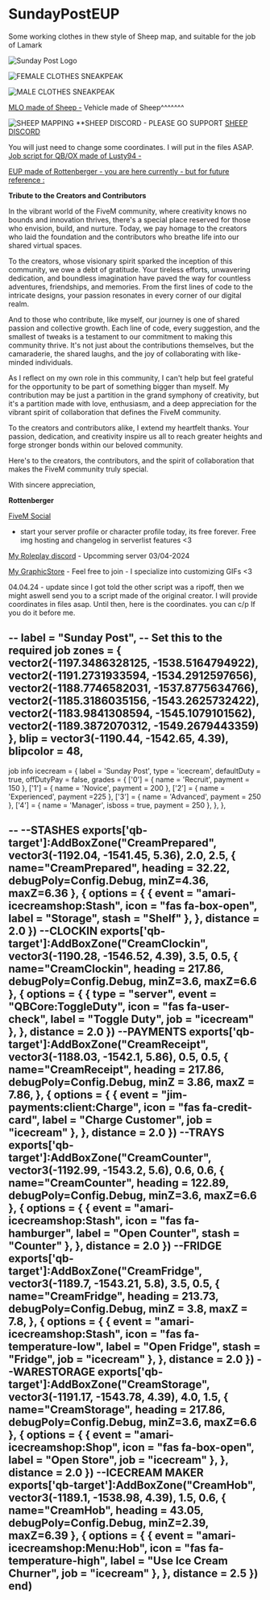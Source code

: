 # SundayPostEUP
Some working clothes in thew style of Sheep map, and suitable for the job of Lamark

![Sunday Post Logo](https://users-cdn.versescripts.net/99f8073f5323184bed29a1c6de00ff12.png)

![FEMALE CLOTHES SNEAKPEAK](https://i.postimg.cc/QVFnDG4g/Rottenberger-sheep-eup-icecream-Female.gif)

![MALE CLOTHES SNEAKPEAK](https://i.postimg.cc/sMrn5BVK/Rottenberger-sheep-eup-icecream-Male.gif)


[MLO made of Sheep -](https://github.com/cmgjones1231/Sheep-FreeReleases)
Vehicle made of Sheep^^^^^^^

![SHEEP MAPPING](https://users-cdn.versescripts.net/0c6acfaf9892140d82e556380b0de4b0.gif)
**SHEEP DISCORD - PLEASE GO SUPPORT [SHEEP DISCORD](https://discord.gg/EbRHb2sy)

You will just need to change some coordinates. I will put in the files ASAP.
[Job script for QB/OX made of Lusty94 -](https://github.com/Lusty94/lusty94_icecream)


[EUP made of Rottenberger - you are here currently - but for future reference : ](https://github.com/iplayer1337fivem/SundayPostEUP/)



**Tribute to the Creators and Contributors**

In the vibrant world of the FiveM community, where creativity knows no bounds and innovation thrives, there's a special place reserved for those who envision, build, and nurture. Today, we pay homage to the creators who laid the foundation and the contributors who breathe life into our shared virtual spaces.

To the creators, whose visionary spirit sparked the inception of this community, we owe a debt of gratitude. Your tireless efforts, unwavering dedication, and boundless imagination have paved the way for countless adventures, friendships, and memories. From the first lines of code to the intricate designs, your passion resonates in every corner of our digital realm.

And to those who contribute, like myself, our journey is one of shared passion and collective growth. Each line of code, every suggestion, and the smallest of tweaks is a testament to our commitment to making this community thrive. It's not just about the contributions themselves, but the camaraderie, the shared laughs, and the joy of collaborating with like-minded individuals.

As I reflect on my own role in this community, I can't help but feel grateful for the opportunity to be part of something bigger than myself. My contribution may be just a partition in the grand symphony of creativity, but it's a partition made with love, enthusiasm, and a deep appreciation for the vibrant spirit of collaboration that defines the FiveM community.

To the creators and contributors alike, I extend my heartfelt thanks. Your passion, dedication, and creativity inspire us all to reach greater heights and forge stronger bonds within our beloved community.

Here's to the creators, the contributors, and the spirit of collaboration that makes the FiveM community truly special.

With sincere appreciation,

**Rottenberger**

 [FiveM Social](https://fivem.social/@advancedroleplay)  
 - start your server profile or character profile today, its free forever. Free img hosting and changelog in serverlist features <3
 
 [My Roleplay discord](https://discord.com/invite/advancedroleplay) - Upcomming server 03/04-2024

 [My GraphicStore](https://discord.gg/6W4jGY8B) - Feel free to join - I specialize into customizing GIFs <3


 04.04.24 - update since I got told the other script was a ripoff, then we might aswell send you to a script made of the original creator. I will provide coordinates in files asap.
 Until then, here is the coordinates. you can c/p If you do it before me.

--
		       label = "Sunday Post", -- Set this to the required job
        zones = {
          vector2(-1197.3486328125, -1538.5164794922),
          vector2(-1191.2731933594, -1534.2912597656),
          vector2(-1188.7746582031, -1537.8775634766),
          vector2(-1185.3186035156, -1543.2625732422),
          vector2(-1183.9841308594, -1545.1079101562),
          vector2(-1189.3872070312, -1549.2679443359)
        },
		blip = vector3(-1190.44, -1542.65, 4.39),
		blipcolor = 48,
--

job info
icecream = {
	label = 'Sunday Post',
	type = 'icecream',
	defaultDuty = true,
	offDutyPay = false,
	grades = {
		['0'] = { name = 'Recruit', payment = 150 },
		['1'] = { name = 'Novice', payment = 200 },
		['2'] = { name = 'Experienced', payment =225 },
		['3'] = { name = 'Advanced', payment = 250 },
		['4'] = { name = 'Manager', isboss = true, payment = 250 },
	},
},

--
--STASHES
	exports['qb-target']:AddBoxZone("CreamPrepared", vector3(-1192.04, -1541.45, 5.36), 2.0, 2.5, { name="CreamPrepared", heading = 32.22, debugPoly=Config.Debug, minZ=4.36, maxZ=6.36 },
		{ options = { {  event = "amari-icecreamshop:Stash", icon = "fas fa-box-open", label = "Storage", stash = "Shelf" }, },  distance = 2.0 })
    --CLOCKIN
	exports['qb-target']:AddBoxZone("CreamClockin", vector3(-1190.28, -1546.52, 4.39), 3.5, 0.5, { name="CreamClockin", heading = 217.86, debugPoly=Config.Debug, minZ=3.6, maxZ=6.6 },
    	{ options = { { type = "server", event = "QBCore:ToggleDuty", icon = "fas fa-user-check", label = "Toggle Duty", job = "icecream" }, }, distance = 2.0 })
	--PAYMENTS
    exports['qb-target']:AddBoxZone("CreamReceipt", vector3(-1188.03, -1542.1, 5.86), 0.5, 0.5, { name="CreamReceipt", heading = 217.86, debugPoly=Config.Debug, minZ = 3.86, maxZ = 7.86, },
		{ options = { { event = "jim-payments:client:Charge", icon = "fas fa-credit-card", label = "Charge Customer", job = "icecream" }, }, distance = 2.0 })
    --TRAYS
	exports['qb-target']:AddBoxZone("CreamCounter", vector3(-1192.99, -1543.2, 5.6), 0.6, 0.6, { name="CreamCounter", heading = 122.89, debugPoly=Config.Debug, minZ=3.6, maxZ=6.6 },
    	{ options = { { event = "amari-icecreamshop:Stash", icon = "fas fa-hamburger", label = "Open Counter", stash = "Counter" }, }, distance = 2.0	})
	--FRIDGE
	exports['qb-target']:AddBoxZone("CreamFridge", vector3(-1189.7, -1543.21, 5.8), 3.5, 0.5, { name="CreamFridge", heading = 213.73, debugPoly=Config.Debug, minZ = 3.8, maxZ = 7.8, },
		{ options = { {  event = "amari-icecreamshop:Stash", icon = "fas fa-temperature-low", label = "Open Fridge", stash = "Fridge", job = "icecream" }, }, distance = 2.0 })
    --WARESTORAGE
	exports['qb-target']:AddBoxZone("CreamStorage", vector3(-1191.17, -1543.78, 4.39), 4.0, 1.5, { name="CreamStorage", heading = 217.86, debugPoly=Config.Debug, minZ=3.6, maxZ=6.6 },
		{ options = { {  event = "amari-icecreamshop:Shop", icon = "fas fa-box-open", label = "Open Store", job = "icecream" }, }, distance = 2.0 })
	--ICECREAM MAKER
	exports['qb-target']:AddBoxZone("CreamHob", vector3(-1189.1, -1538.98, 4.39), 1.5, 0.6, { name="CreamHob", heading = 43.05, debugPoly=Config.Debug, minZ=2.39, maxZ=6.39 },
		{ options = { { event = "amari-icecreamshop:Menu:Hob", icon = "fas fa-temperature-high", label = "Use Ice Cream Churner", job = "icecream" }, }, distance = 2.5 })	
end)
--








 
 




